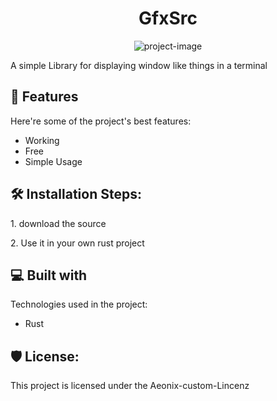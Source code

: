 <h1 align="center" id="title">GfxSrc</h1>

<p align="center"><img src="" alt="project-image"></p>

<p id="description">A simple Library for displaying window like things in a terminal</p>

  
  
<h2>🧐 Features</h2>

Here're some of the project's best features:

*   Working
*   Free
*   Simple Usage

<h2>🛠️ Installation Steps:</h2>

<p>1. download the source</p>

<p>2. Use it in your own rust project</p>

  
  
<h2>💻 Built with</h2>

Technologies used in the project:

*   Rust

<h2>🛡️ License:</h2>

This project is licensed under the Aeonix-custom-Lincenz
